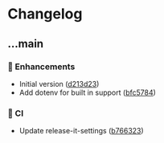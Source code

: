# Changelog


## ...main


### 🚀 Enhancements

- Initial version ([d213d23](https://github.com/jcamp-code/release-it-changelogen/commit/d213d23))
- Add dotenv for built in support ([bfc5784](https://github.com/jcamp-code/release-it-changelogen/commit/bfc5784))

### 🤖 CI

- Update release-it-settings ([b766323](https://github.com/jcamp-code/release-it-changelogen/commit/b766323))

